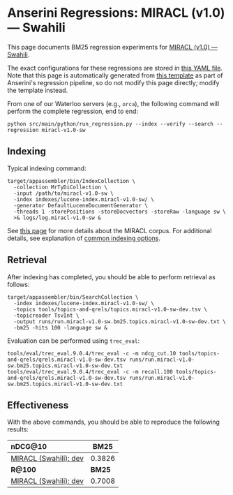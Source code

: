 # Anserini Regressions: MIRACL (v1.0) &mdash; Swahili

This page documents BM25 regression experiments for [MIRACL (v1.0) &mdash; Swahili](https://github.com/project-miracl/miracl).

The exact configurations for these regressions are stored in [this YAML file](../../src/main/resources/regression/miracl-v1.0-sw.yaml).
Note that this page is automatically generated from [this template](../../src/main/resources/docgen/templates/miracl-v1.0-sw.template) as part of Anserini's regression pipeline, so do not modify this page directly; modify the template instead.

From one of our Waterloo servers (e.g., `orca`), the following command will perform the complete regression, end to end:

```
python src/main/python/run_regression.py --index --verify --search --regression miracl-v1.0-sw
```

## Indexing

Typical indexing command:

```
target/appassembler/bin/IndexCollection \
  -collection MrTyDiCollection \
  -input /path/to/miracl-v1.0-sw \
  -index indexes/lucene-index.miracl-v1.0-sw/ \
  -generator DefaultLuceneDocumentGenerator \
  -threads 1 -storePositions -storeDocvectors -storeRaw -language sw \
  >& logs/log.miracl-v1.0-sw &
```

See [this page](https://github.com/project-miracl/miracl) for more details about the MIRACL corpus.
For additional details, see explanation of [common indexing options](../../docs/common-indexing-options.md).

## Retrieval

After indexing has completed, you should be able to perform retrieval as follows:

```
target/appassembler/bin/SearchCollection \
  -index indexes/lucene-index.miracl-v1.0-sw/ \
  -topics tools/topics-and-qrels/topics.miracl-v1.0-sw-dev.tsv \
  -topicreader TsvInt \
  -output runs/run.miracl-v1.0-sw.bm25.topics.miracl-v1.0-sw-dev.txt \
  -bm25 -hits 100 -language sw &
```

Evaluation can be performed using `trec_eval`:

```
tools/eval/trec_eval.9.0.4/trec_eval -c -m ndcg_cut.10 tools/topics-and-qrels/qrels.miracl-v1.0-sw-dev.tsv runs/run.miracl-v1.0-sw.bm25.topics.miracl-v1.0-sw-dev.txt
tools/eval/trec_eval.9.0.4/trec_eval -c -m recall.100 tools/topics-and-qrels/qrels.miracl-v1.0-sw-dev.tsv runs/run.miracl-v1.0-sw.bm25.topics.miracl-v1.0-sw-dev.txt
```

## Effectiveness

With the above commands, you should be able to reproduce the following results:

| **nDCG@10**                                                                                                  | **BM25**  |
|:-------------------------------------------------------------------------------------------------------------|-----------|
| [MIRACL (Swahili): dev](https://github.com/project-miracl/miracl)                                            | 0.3826    |
| **R@100**                                                                                                    | **BM25**  |
| [MIRACL (Swahili): dev](https://github.com/project-miracl/miracl)                                            | 0.7008    |
